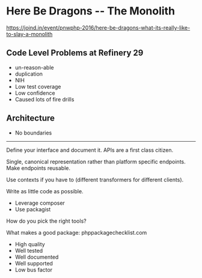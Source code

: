 # Here Be Dragons -- The Monolith

https://joind.in/event/pnwphp-2016/here-be-dragons-what-its-really-like-to-slay-a-monolith 

## Code Level Problems at Refinery 29

* un-reason-able
* duplication
* NIH
* Low test coverage
* Low confidence
* Caused lots of fire drills

## Architecture

* No boundaries


---

Define your interface and document it. APIs are a first class citizen.   

Single, canonical representation rather than platform specific endpoints.  Make endpoints reusable.  

Use contexts if you have to (different transformers for different clients).

Write as little code as possible.  

* Leverage composer
* Use packagist 


How do you pick the right tools?

What makes a good package: phppackagechecklist.com 

* High quality
* Well tested
* Well documented
* Well supported
* Low bus factor


      

